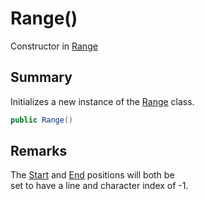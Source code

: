 # Range()

Constructor in [Range](yarn.compiler.range.md)

## Summary

Initializes a new instance of the [Range](yarn.compiler.range.md) class.

```csharp
public Range()
```

## Remarks

The [Start](yarn.compiler.range.start.md) and [End](yarn.compiler.range.end.md) positions will both be\
set to have a line and character index of -1.
